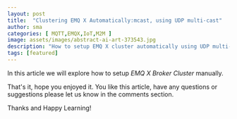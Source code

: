 ```yaml
---
layout: post
title:  "Clustering EMQ X Automatically:mcast, using UDP multi-cast"
author: sma
categories: [ MQTT,EMQX,IoT,M2M ]
image: assets/images/abstract-ai-art-373543.jpg
description: "How to setup EMQ X cluster automatically using UDP multi-cast?"
tags: [featured]
---
```


In this article we will explore how to setup *EMQ X Broker Cluster* manually.



That's it, hope you enjoyed it. You like this article, have any questions or suggestions please let us know in the comments section.

Thanks and Happy Learning!
